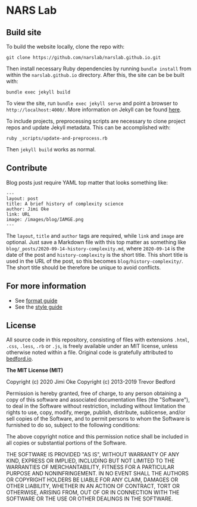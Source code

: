 # NARS Lab

## Build site

To build the website locally, clone the repo with:

```
git clone https://github.com/narslab/narslab.github.io.git
```

Then install necessary Ruby dependencies by running `bundle install` from within the `narslab.github.io` directory.  After this, the site can be be built with:

```
bundle exec jekyll build
```

To view the site, run `bundle exec jekyll serve` and point a browser to `http://localhost:4000/`.  More information on Jekyll can be found [here](http://jekyllrb.com/).

To include projects, preprocessing scripts are necessary to clone project repos and update Jekyll metadata. This can be accomplished with:

```
ruby _scripts/update-and-preprocess.rb
```

Then `jekyll build` works as normal.

## Contribute

Blog posts just require YAML top matter that looks something like:

```
---
layout: post
title: A brief history of complexity science
author: Jimi Oke
link: URL
image: /images/blog/IAMGE.png
---
```

The `layout`, `title` and `author` tags are required, while `link` and `image` are optional.  Just save a Markdown file with this top matter as something like `blog/_posts/2020-09-14-history-complexity.md`, where `2020-09-14` is the date of the post and `history-complexity` is the short title.  This short title is used in the URL of the post, so this becomes `blog/history-complexity/`.
The short title should be therefore be unique to avoid conflicts.

## For more information

* See [format guide](https://narslab.org/guide/format/)
* See the [style guide](https://narslab.org/guide/style/)

## License

All source code in this repository, consisting of files with extensions `.html`, `.css`, `.less`, `.rb` or `.js`, is freely available under an MIT license, unless otherwise noted within a file.
Original code is gratefully attributed to [bedford.io](http://bedford.io).

**The MIT License (MIT)**

Copyright (c) 2020 Jimi Oke
Copyright (c) 2013-2019 Trevor Bedford

Permission is hereby granted, free of charge, to any person obtaining a copy of this software and associated documentation files (the "Software"), to deal in the Software without restriction, including without limitation the rights to use, copy, modify, merge, publish, distribute, sublicense, and/or sell copies of the Software, and to permit persons to whom the Software is furnished to do so, subject to the following conditions:

The above copyright notice and this permission notice shall be included in all copies or substantial portions of the Software.

THE SOFTWARE IS PROVIDED "AS IS", WITHOUT WARRANTY OF ANY KIND, EXPRESS OR IMPLIED, INCLUDING BUT NOT LIMITED TO THE WARRANTIES OF MERCHANTABILITY, FITNESS FOR A PARTICULAR PURPOSE AND NONINFRINGEMENT. IN NO EVENT SHALL THE AUTHORS OR COPYRIGHT HOLDERS BE LIABLE FOR ANY CLAIM, DAMAGES OR OTHER LIABILITY, WHETHER IN AN ACTION OF CONTRACT, TORT OR OTHERWISE, ARISING FROM, OUT OF OR IN CONNECTION WITH THE SOFTWARE OR THE USE OR OTHER DEALINGS IN THE SOFTWARE.
